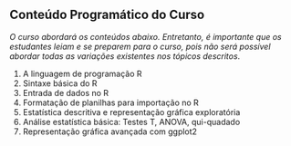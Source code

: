 ## Conteúdo Programático do Curso
*O curso abordará os conteúdos abaixo. Entretanto, é importante que os estudantes leiam e se preparem para o curso, pois não será possível abordar todas as variações existentes nos tópicos descritos*.

1) A linguagem de programação R
2) Sintaxe básica do R 
3) Entrada de dados no R
4) Formatação de planilhas para importação no R
5) Estatística descritiva e representação gráfica exploratória
6) Análise estatística básica: Testes T, ANOVA, qui-quadado
7) Representação gráfica avançada com ggplot2
